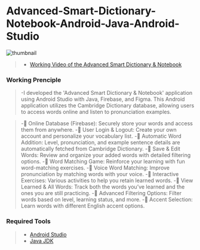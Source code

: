# Advanced-Smart-Dictionary-Notebook-Android-Java-Android-Studio

<img src="https://live.staticflickr.com/65535/54375209962_826e91bf84_c.jpg" alt="thumbnail" class="center">

> - [Working Video of the Advanced Smart Dictionary & Notebook](https://youtube.com/shorts/5yf_aGao6V4) <br/>

### Working Prenciple
> -I developed the 'Advanced Smart Dictionary &amp; Notebook' application using Android Studio with Java, Firebase, and Figma. This Android application utilizes the Cambridge Dictionary database, allowing users to access words online and listen to pronunciation examples.  

> -🔹 Online Database (Firebase): Securely store your words and access them from anywhere.
> -🔹 User Login & Logout: Create your own account and personalize your vocabulary list.
> -🔹 Automatic Word Addition: Level, pronunciation, and example sentence details are automatically fetched from Cambridge Dictionary.
> -🔹 Save & Edit Words: Review and organize your added words with detailed filtering options.
> -🔹 Word Matching Game: Reinforce your learning with fun word-matching exercises.
> -🔹 Voice Word Matching: Improve pronunciation by matching words with your voice.
> -🔹 Interactive Exercises: Various activities to help you retain learned words.
> -🔹 View Learned & All Words: Track both the words you’ve learned and the ones you are still practicing.
> -🔹 Advanced Filtering Options: Filter words based on level, learning status, and more.
> -🔹 Accent Selection: Learn words with different English accent options.<br/>


### Required Tools
> - [Android Studio](https://developer.android.com/studio) <br/>
> - [Java JDK](https://docs.oracle.com/en/middleware/developer-tools/jet/tutorials/jetma/index.html) <br/>
